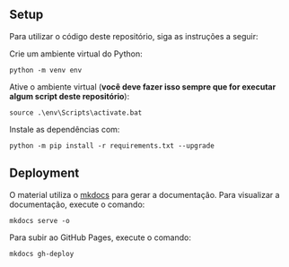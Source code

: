## Setup

Para utilizar o código deste repositório, siga as instruções a seguir:

Crie um ambiente virtual do Python:

``` shell
python -m venv env
```

Ative o ambiente virtual (**você deve fazer isso sempre que for executar algum script deste repositório**):

``` shell
source .\env\Scripts\activate.bat
```

Instale as dependências com:

``` shell
python -m pip install -r requirements.txt --upgrade
```

## Deployment

O material utiliza o [mkdocs](https://www.mkdocs.org/) para gerar a documentação. Para visualizar a documentação, execute o comando:

``` shell
mkdocs serve -o
```

Para subir ao GitHub Pages, execute o comando:

``` shell
mkdocs gh-deploy
```
